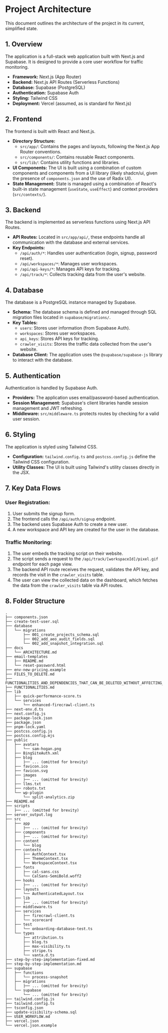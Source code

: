 # Project Architecture

This document outlines the architecture of the project in its current, simplified state.

## 1. Overview

The application is a full-stack web application built with Next.js and Supabase. It is designed to provide a core user workflow for traffic monitoring.

*   **Framework:** Next.js (App Router)
*   **Backend:** Next.js API Routes (Serverless Functions)
*   **Database:** Supabase (PostgreSQL)
*   **Authentication:** Supabase Auth
*   **Styling:** Tailwind CSS
*   **Deployment:** Vercel (assumed, as is standard for Next.js)

## 2. Frontend

The frontend is built with React and Next.js.

*   **Directory Structure:**
    *   `src/app/`: Contains the pages and layouts, following the Next.js App Router conventions.
    *   `src/components/`: Contains reusable React components.
    *   `src/lib/`: Contains utility functions and libraries.
*   **UI Components:** The UI is built using a combination of custom components and components from a UI library (likely shadcn/ui, given the presence of `components.json` and the use of Radix UI).
*   **State Management:** State is managed using a combination of React's built-in state management (`useState`, `useEffect`) and context providers (`src/contexts/`).

## 3. Backend

The backend is implemented as serverless functions using Next.js API Routes.

*   **API Routes:** Located in `src/app/api/`, these endpoints handle all communication with the database and external services.
*   **Key Endpoints:**
    *   `/api/auth/*`: Handles user authentication (login, signup, password reset).
    *   `/api/workspaces/*`: Manages user workspaces.
    *   `/api/api-keys/*`: Manages API keys for tracking.
    *   `/api/track/*`: Collects tracking data from the user's website.

## 4. Database

The database is a PostgreSQL instance managed by Supabase.

*   **Schema:** The database schema is defined and managed through SQL migration files located in `supabase/migrations/`.
*   **Key Tables:**
    *   `users`: Stores user information (from Supabase Auth).
    *   `workspaces`: Stores user workspaces.
    *   `api_keys`: Stores API keys for tracking.
    *   `crawler_visits`: Stores the traffic data collected from the user's website.
*   **Database Client:** The application uses the `@supabase/supabase-js` library to interact with the database.

## 5. Authentication

Authentication is handled by Supabase Auth.

*   **Providers:** The application uses email/password-based authentication.
*   **Session Management:** Supabase's client libraries handle session management and JWT refreshing.
*   **Middleware:** `src/middleware.ts` protects routes by checking for a valid user session.

## 6. Styling

The application is styled using Tailwind CSS.

*   **Configuration:** `tailwind.config.ts` and `postcss.config.js` define the Tailwind CSS configuration.
*   **Utility Classes:** The UI is built using Tailwind's utility classes directly in the JSX.

## 7. Key Data Flows

### User Registration:
1.  User submits the signup form.
2.  The frontend calls the `/api/auth/signup` endpoint.
3.  The backend uses Supabase Auth to create a new user.
4.  A new workspace and API key are created for the user in the database.

### Traffic Monitoring:
1.  The user embeds the tracking script on their website.
2.  The script sends a request to the `/api/track/[workspaceId]/pixel.gif` endpoint for each page view.
3.  The backend API route receives the request, validates the API key, and records the visit in the `crawler_visits` table.
4.  The user can view the collected data on the dashboard, which fetches the data from the `crawler_visits` table via API routes.

## 8. Folder Structure

```
.
├── components.json
├── create-test-user.sql
├── database
│   └── migrations
│       ├── 001_create_projects_schema.sql
│       ├── 002_add_aeo_audit_fields.sql
│       └── 002_add_snapshot_integration.sql
├── docs
│   └── ARCHITECTURE.md
├── email-templates
│   ├── README.md
│   └── reset-password.html
├── env-new-pricing.example
├── FILES_TO_DELETE.md
├── FUNCTIONALITIES_AND_DEPENDENCIES_THAT_CAN_BE_DELETED_WITHOUT_AFFECTING_CORE.md
├── FUNCTIONALITIES.md
├── lib
│   ├── quick-performance-score.ts
│   └── services
│       └── enhanced-firecrawl-client.ts
├── next-env.d.ts
├── next.config.js
├── package-lock.json
├── package.json
├── pnpm-lock.yaml
├── postcss.config.js
├── postcss.config.mjs
├── public
│   ├── avatars
│   │   └── sam-hogan.png
│   ├── BingSiteAuth.xml
│   ├── blog
│   │   ├── ... (omitted for brevity)
│   ├── favicon.ico
│   ├── favicon.svg
│   ├── images
│   │   ├── ... (omitted for brevity)
│   ├── llms.txt
│   ├── robots.txt
│   └── wp-plugin
│       └── split-analytics.zip
├── README.md
├── scripts
│   ├── ... (omitted for brevity)
├── server_output.log
├── src
│   ├── app
│   │   ├── ... (omitted for brevity)
│   ├── components
│   │   ├── ... (omitted for brevity)
│   ├── content
│   │   └── blog
│   ├── contexts
│   │   ├── AuthContext.tsx
│   │   ├── ThemeContext.tsx
│   │   └── WorkspaceContext.tsx
│   ├── fonts
│   │   ├── cal-sans.css
│   │   └── CalSans-SemiBold.woff2
│   ├── hooks
│   │   ├── ... (omitted for brevity)
│   ├── layouts
│   │   └── AuthenticatedLayout.tsx
│   ├── lib
│   │   ├── ... (omitted for brevity)
│   ├── middleware.ts
│   ├── services
│   │   ├── firecrawl-client.ts
│   │   └── scorecard
│   ├── test
│   │   └── onboarding-database-test.ts
│   └── types
│       ├── attribution.ts
│       ├── blog.ts
│       ├── max-visibility.ts
│       ├── stripe.ts
│       └── vanta.d.ts
├── step-by-step-implementation-fixed.md
├── step-by-step-implementation.md
├── supabase
│   ├── functions
│   │   └── process-snapshot
│   ├── migrations
│   │   ├── ... (omitted for brevity)
│   └── supabase
│       └── ... (omitted for brevity)
├── tailwind.config.js
├── tailwind.config.ts
├── tsconfig.json
├── update-visibility-schema.sql
├── USER_WORKFLOW.md
├── vercel.json
└── vercel.json.example
```
